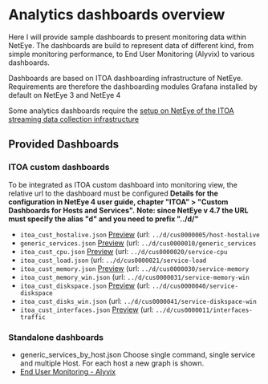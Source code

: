 # Analytics dashboards overview

Here I will provide sample dashboards to present monitoring data within NetEye. The dashboards are build to represent data of different kind, from simple monitoring performance, to End User Monitoring (Alyvix) to various dashboards.

Dashboards are based on ITOA dashboarding infrastructure of NetEye. Requirements are therefore the dashboarding modules Grafana installed by default on NetEye 3 and NetEye 4

Some analytics dashboards require the [setup on NetEye of the ITOA streaming data collection infrastructure](../../itoa/)

## Provided Dashboards 

### ITOA custom dashboards
To be integrated as ITOA custom dashboard into monitoring view, the relative url to the dashboard must be configured
__Details for the configuration in NetEye 4 user guide, chapter "ITOA" > "Custom Dashboards for Hosts and Services".__
__Note: since NetEye v 4.7 the URL must specify the alias "d" and you need to prefix "../d/"__

- `itoa_cust_hostalive.json`         [Preview](./itoa_cust_hostalive.png) (url: `../d/cus0000005/host-hostalive`
- `generic_services.json` 	     [Preview](./itoa_cust_diskspace.png) (url: `../d/cus0000010/generic_services`
- `itoa_cust_cpu.json` 	             [Preview](./itoa_cust_diskspace.png) (url: `../d/cus0000020/service-cpu`
- `itoa_cust_load.json`               (url: `../d/cus0000021/service-load`
- `itoa_cust_memory.json` 	     [Preview](./itoa_cust_diskspace.png) (url: `../d/cus0000030/service-memory`
- `itoa_cust_memory_win.json` 	      (url: `../d/cus0000031/service-memory-win`
- `itoa_cust_diskspace.json`         [Preview](./itoa_cust_diskspace.png) (url: `../d/cus0000040/service-diskspace`
- `itoa_cust_disks_win.json`          (url: `../d/cus0000041/service-diskspace-win`
- `itoa_cust_interfaces.json`        [Preview](./itoa_cust_interfaces.png) (url: `../d/cus0000011/interfaces-traffic`




### Standalone dashboards
- generic_services_by_host.json Choose single command, single service and multiple Host. For each host a new graph is shown.
- [End User Monitoring - Alyvix](alyvix/)
